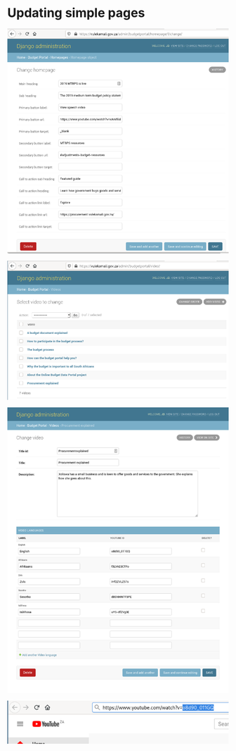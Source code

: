 # Updating simple pages

![Updating the homepage](../../.gitbook/assets/screenshot_2020-01-20_08-41-13.png)

![Selecting a video to update](../../.gitbook/assets/screenshot_2020-01-20_08-41-54.png)

![Updating a video and its translations](../../.gitbook/assets/screenshot_2020-01-20-change-video-django-site-admin.png)

![Finding the video ID in the You](../../.gitbook/assets/screenshot_2020-01-20_08-44-38.png)

